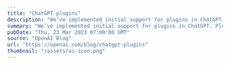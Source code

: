 ```yaml
---
title: "ChatGPT plugins"
description: "We’ve implemented initial support for plugins in ChatGPT. Plugins are tools designed specifically for language models with safety as a core principle, and help ChatGPT access up-to-date information, run computations, or use third-party services."
summary: "We’ve implemented initial support for plugins in ChatGPT. Plugins are tools designed specifically for language models with safety as a core principle, and help ChatGPT access up-to-date information, run computations, or use third-party services."
pubDate: "Thu, 23 Mar 2023 07:00:00 GMT"
source: "OpenAI Blog"
url: "https://openai.com/blog/chatgpt-plugins"
thumbnail: "/assets/ai-icon.png"
---
```


